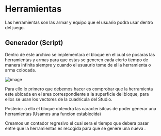 # Herramientas

Las herramientas son las armar y equipo que el usuario podra usar dentro del juego.

## Generador (Script)

Dentro de este archivo se implementara el bloque en el cual se posaras las herramientas y armas para que estas se generen cada cierto tiempo de manera infinita siempre y cuando el usuaurio tome de el la herramienta o arma colocada.

![image](https://github.com/OliverGlezMoo/Proyecto_Roblox/assets/123349304/92d033fd-34ce-4218-8aa4-8d6fd7670ff2)

Para ello lo primero que debemos hacer es comprobar que la herramienta este ubicada en el area correspondiente a la superficie del bloque, para ellos se usan los vectores de la cuadricula del Studio.

Posterior a ello el bloque obtendra las caracterisitcas de poder generar una herramientas (Usamos una funcion establecida)

Creamos un contador regresivo el cual sera el tiempo que debera pasar entre que la herramientas es recogida para que se genere una nueva .
